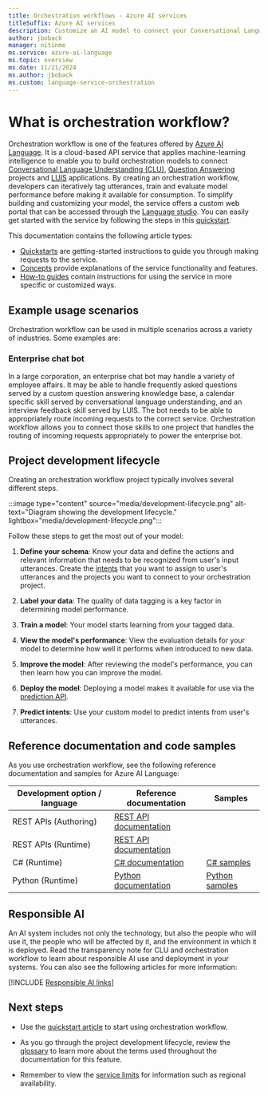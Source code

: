```yaml
---
title: Orchestration workflows - Azure AI services
titleSuffix: Azure AI services
description: Customize an AI model to connect your Conversational Language Understanding, question answering and LUIS applications.
author: jboback
manager: nitinme
ms.service: azure-ai-language
ms.topic: overview
ms.date: 11/21/2024
ms.author: jboback
ms.custom: language-service-orchestration
---
```


# What is orchestration workflow?


Orchestration workflow is one of the features offered by [Azure AI Language](../overview.md). It is a cloud-based API service that applies machine-learning intelligence to enable you to build orchestration models to connect [Conversational Language Understanding (CLU)](../conversational-language-understanding/overview.md), [Question Answering](../question-answering/overview.md) projects and [LUIS](../../luis/what-is-luis.md) applications.
By creating an orchestration workflow, developers can iteratively tag utterances, train and evaluate model performance before making it available for consumption. 
To simplify building and customizing your model, the service offers a custom web portal that can be accessed through the [Language studio](https://aka.ms/languageStudio). You can easily get started with the service by following the steps in this [quickstart](quickstart.md). 


This documentation contains the following article types:

* [Quickstarts](quickstart.md) are getting-started instructions to guide you through making requests to the service.
* [Concepts](concepts/evaluation-metrics.md) provide explanations of the service functionality and features.
* [How-to guides](how-to/create-project.md) contain instructions for using the service in more specific or customized ways.


## Example usage scenarios

Orchestration workflow can be used in multiple scenarios across a variety of industries. Some examples are:

### Enterprise chat bot

In a large corporation, an enterprise chat bot may handle a variety of employee affairs. It may be able to handle frequently asked questions served by a custom question answering knowledge base, a calendar specific skill served by conversational language understanding, and an interview feedback skill served by LUIS. The bot needs to be able to appropriately route incoming requests to the correct service. Orchestration workflow allows you to connect those skills to one project that handles the routing of incoming requests appropriately to power the enterprise bot.

## Project development lifecycle

Creating an orchestration workflow project typically involves several different steps. 

:::image type="content" source="media/development-lifecycle.png" alt-text="Diagram showing the development lifecycle." lightbox="media/development-lifecycle.png":::

Follow these steps to get the most out of your model:

1. **Define your schema**: Know your data and define the actions and relevant information that needs to be recognized from user's input utterances. Create the [intents](glossary.md#intent) that you want to assign to user's utterances and the projects you want to connect to your orchestration project.

2. **Label your data**: The quality of data tagging is a key factor in determining model performance. 

3. **Train a model**: Your model starts learning from your tagged data.

4. **View the model's performance**: View the evaluation details for your model to determine how well it performs when introduced to new data.

5. **Improve the model**: After reviewing the model's performance, you can then learn how you can improve the model.

6. **Deploy the model**: Deploying a model makes it available for use via the [prediction API](/rest/api/language/2023-04-01/conversation-analysis-runtime/analyze-conversation).

7. **Predict intents**: Use your custom model to predict intents from user's utterances.

## Reference documentation and code samples

As you use orchestration workflow, see the following reference documentation and samples for Azure AI Language:

|Development option / language  |Reference documentation |Samples  |
|---------|---------|---------|
|REST APIs (Authoring)   | [REST API documentation](https://aka.ms/clu-authoring-apis)        |         |
|REST APIs (Runtime)    | [REST API documentation](/rest/api/language/2023-04-01/conversation-analysis-runtime/analyze-conversation)        |         |
|C#  (Runtime)   | [C# documentation](/dotnet/api/overview/azure/ai.language.conversations-readme)        | [C# samples](https://github.com/Azure/azure-sdk-for-net/tree/main/sdk/cognitivelanguage/Azure.AI.Language.Conversations/samples)        |
|Python (Runtime)| [Python documentation](/python/api/overview/azure/ai-language-conversations-readme?view=azure-python-preview&preserve-view=true)        | [Python samples](https://github.com/Azure/azure-sdk-for-python/tree/main/sdk/cognitivelanguage/azure-ai-language-conversations/samples) |

## Responsible AI 

An AI system includes not only the technology, but also the people who will use it, the people who will be affected by it, and the environment in which it is deployed. Read the transparency note for CLU and orchestration workflow to learn about responsible AI use and deployment in your systems. You can also see the following articles for more information:

[!INCLUDE [Responsible AI links](../includes/overview-responsible-ai-links.md)]

## Next steps

* Use the [quickstart article](quickstart.md) to start using orchestration workflow.  

* As you go through the project development lifecycle, review the [glossary](glossary.md) to learn more about the terms used throughout the documentation for this feature. 

* Remember to view the [service limits](service-limits.md) for information such as regional availability.
